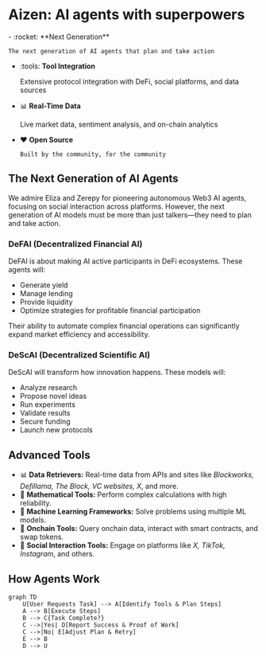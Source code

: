 # Aizen: AI agents with superpowers

<div class="grid cards" markdown>
-   :rocket: **Next Generation**
    
    The next generation of AI agents that plan and take action

-   :tools: **Tool Integration**

    Extensive protocol integration with DeFi, social platforms, and data sources

-   :bar_chart: **Real-Time Data**

    Live market data, sentiment analysis, and on-chain analytics

-   :heart: **Open Source**

        Built by the community, for the community

    </div>

## The Next Generation of AI Agents

We admire Eliza and Zerepy for pioneering autonomous Web3 AI agents, focusing on social interaction across platforms. However, the next generation of AI models must be more than just talkers—they need to plan and take action.

### DeFAI (Decentralized Financial AI)

DeFAI is about making AI active participants in DeFi ecosystems. These agents will:

-   Generate yield
-   Manage lending
-   Provide liquidity
-   Optimize strategies for profitable financial participation

Their ability to automate complex financial operations can significantly expand market efficiency and accessibility.

### DeScAI (Decentralized Scientific AI)

DeScAI will transform how innovation happens. These models will:

-   Analyze research
-   Propose novel ideas
-   Run experiments
-   Validate results
-   Secure funding
-   Launch new protocols

## Advanced Tools

-   📊 **Data Retrievers:** Real-time data from APIs and sites like _Blockworks, Defillama, The Block, VC websites, X_, and more.
-   🧮 **Mathematical Tools:** Perform complex calculations with high reliability.
-   🤖 **Machine Learning Frameworks:** Solve problems using multiple ML models.
-   🔗 **Onchain Tools:** Query onchain data, interact with smart contracts, and swap tokens.
-   📣 **Social Interaction Tools:** Engage on platforms like _X, TikTok, Instagram_, and others.

## How Agents Work

```mermaid
graph TD
    U[User Requests Task] --> A[Identify Tools & Plan Steps]
    A --> B[Execute Steps]
    B --> C{Task Complete?}
    C -->|Yes| D[Report Success & Proof of Work]
    C -->|No| E[Adjust Plan & Retry]
    E --> B
    D --> U
```
